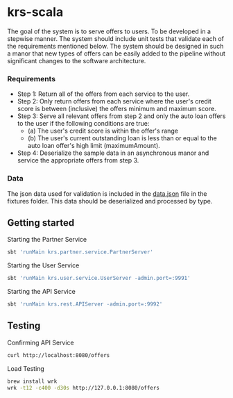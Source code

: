 # krs-scala

The goal of the system is to serve offers to users. To be developed
in a stepwise manner. The system should include unit tests that validate each
of the requirements mentioned below.  The system should be designed in such a manor
that new types of offers can be easily added to the pipeline without significant
changes to the software architecture.

### Requirements

* Step 1: Return all of the offers from each service to the user.
* Step 2: Only return offers from each service where the user's credit score is between (inclusive) the offers minimum and maximum score.
* Step 3: Serve all relevant offers from step 2 and only the auto loan offers to the user if the following conditions are true:
  * (a) The user's credit score is within the offer's range
  * (b) The user's current outstanding loan is less than or equal to the auto loan offer's high limit (maximumAmount).
* Step 4: Deserialize the sample data in an asynchronous manor and service the appropriate offers from step 3.

### Data

The json data used for validation is included in the [data.json](./fixtures/data.json) file in the fixtures folder. This data should be deserialized and processed by type.  

## Getting started

Starting the Partner Service

```sh
sbt 'runMain krs.partner.service.PartnerServer'
```

Starting the User Service

```sh
sbt 'runMain krs.user.service.UserServer -admin.port=:9991'
```

Starting the API Service

```sh
sbt 'runMain krs.rest.APIServer -admin.port=:9992'
```

## Testing

Confirming API Service

```sh
curl http://localhost:8080/offers
```

Load Testing
```sh
brew install wrk
wrk -t12 -c400 -d30s http://127.0.0.1:8080/offers
```
